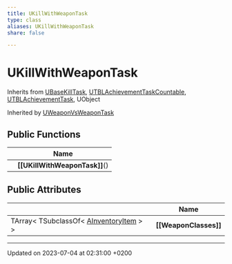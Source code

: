 ```yaml
---
title: UKillWithWeaponTask
type: class
aliases: UKillWithWeaponTask
share: false

---
```


# UKillWithWeaponTask





Inherits from [UBaseKillTask](/docs/SDK/Source/Classes/classUBaseKillTask.md), [UTBLAchievementTaskCountable](/docs/SDK/Source/Classes/classUTBLAchievementTaskCountable.md), [UTBLAchievementTask](/docs/SDK/Source/Classes/classUTBLAchievementTask.md), UObject

Inherited by [UWeaponVsWeaponTask](/docs/SDK/Source/Classes/classUWeaponVsWeaponTask.md)

## Public Functions

|                | Name           |
| -------------- | -------------- |
| | **[[UKillWithWeaponTask]]**() |

## Public Attributes

|                | Name           |
| -------------- | -------------- |
| TArray< TSubclassOf< [AInventoryItem](/docs/SDK/Source/Classes/classAInventoryItem.md) > > | **[[WeaponClasses]]**  |

-------------------------------

Updated on 2023-07-04 at 02:31:00 +0200